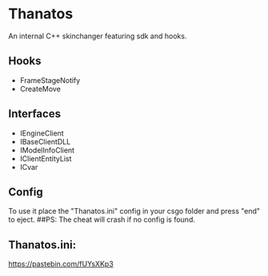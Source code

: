 # Thanatos
An internal C++ skinchanger featuring sdk and hooks.

## Hooks
- FrameStageNotify
- CreateMove

## Interfaces
- IEngineClient
- IBaseClientDLL
- IModelInfoClient
- IClientEntityList
- ICvar

## Config
To use it place the "Thanatos.ini" config in your csgo folder and press "end" to eject.
##PS: The cheat will crash if no config is found.

## Thanatos.ini:
https://pastebin.com/fUYsXKp3
